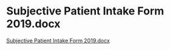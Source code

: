 # Subjective Patient Intake Form 2019.docx

[Subjective Patient Intake Form 2019.docx](Subjective%20Patient%20Intake%20Form%202019%20docx%203de306b8a5d04739ab775d837c0fa6c4/Subjective_Patient_Intake_Form_2019.docx)
